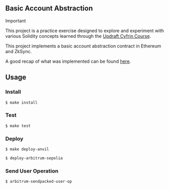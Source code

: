 ## Basic Account Abstraction

> [!IMPORTANT]  
> This project is a practice exercise designed to explore and experiment with various Solidity concepts learned through the [Updraft Cyfrin Course](https://updraft.cyfrin.io/courses).

This project implements a basic account abstraction contract in Ethereum and ZkSync.

A good recap of what was implemented can be found [here](https://updraft.cyfrin.io/courses/advanced-foundry/account-abstraction/recap-end).

## Usage

### Install

```shell
$ make install
```

### Test

```shell
$ make test
```

### Deploy

```shell
$ make deploy-anvil
```

```shell
$ deploy-arbitrum-sepolia
```

### Send User Operation
```shell
$ arbitrum-sendpacked-user-op
```
